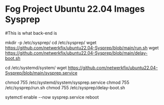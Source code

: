# Fog Project Ubuntu 22.04 Images Sysprep
#This is what back-end is

mkdir -p /etc/sysprep/
cd /etc/sysprep/
wget https://github.com/netwerkfix/ubuntu22.04-Sysprep/blob/main/run.sh
wget https://github.com/netwerkfix/ubuntu22.04-Sysprep/blob/main/delay-boot.sh

cd /etc/systemd/system/
wget https://github.com/netwerkfix/ubuntu22.04-Sysprep/blob/main/sysprep.service

chmod 755 /etc/systemd/system/sysprep.service
chmod 755 /etc/sysprep/run.sh
chmod 755 /etc/sysprep/delay-boot.sh

sytemctl enable --now sysprep.service
reboot
